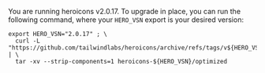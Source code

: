 You are running heroicons v2.0.17. To upgrade in place, you can run the following command,
where your `HERO_VSN` export is your desired version:

    export HERO_VSN="2.0.17" ; \
      curl -L "https://github.com/tailwindlabs/heroicons/archive/refs/tags/v${HERO_VSN}.tar.gz" | \
      tar -xv --strip-components=1 heroicons-${HERO_VSN}/optimized

